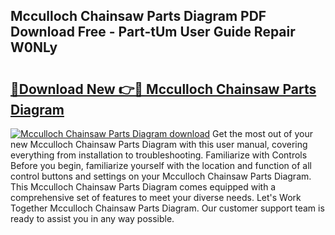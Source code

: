 ## Mcculloch Chainsaw Parts Diagram PDF Download Free - Part-tUm User Guide Repair W0NLy

# <h2><a href="http://dfu2x9g.blite.top/?on=Mcculloch+Chainsaw+Parts+Diagram">🔗Download New 👉🔴 Mcculloch Chainsaw Parts Diagram</a></h2>

[![Mcculloch Chainsaw Parts Diagram download](https://i.imgur.com/lujVjoI.png)](http://dfu2x9g.blite.top/?on=Mcculloch+Chainsaw+Parts+Diagram)
Get the most out of your new Mcculloch Chainsaw Parts Diagram with this user manual, covering everything from installation to troubleshooting. Familiarize with Controls Before you begin, familiarize yourself with the location and function of all control buttons and settings on your Mcculloch Chainsaw Parts Diagram. This Mcculloch Chainsaw Parts Diagram comes equipped with a comprehensive set of features to meet your diverse needs. Let's Work Together Mcculloch Chainsaw Parts Diagram. Our customer support team is ready to assist you in any way possible.
